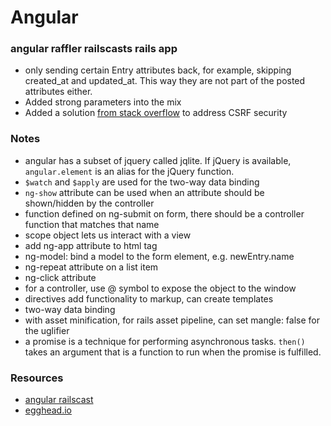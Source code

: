 # Angular

### angular raffler railscasts rails app

  * only sending certain Entry attributes back, for example, skipping created_at and updated_at. This way they are not part of the posted attributes either.
  * Added strong parameters into the mix
  * Added a solution [from stack overflow](http://stackoverflow.com/a/15761835/126688) to address CSRF security

### Notes

  * angular has a subset of jquery called jqlite. If jQuery is available, `angular.element` is an alias for the jQuery function.
  * `$watch` and `$apply` are used for the two-way data binding
  * `ng-show` attribute can be used when an attribute should be shown/hidden by the controller
  * function defined on ng-submit on form, there should be a controller function that matches that name
  * scope object lets us interact with a view
  * add ng-app attribute to html tag
  * ng-model: bind a model to the form element, e.g. newEntry.name
  * ng-repeat attribute on a list item
  * ng-click attribute
  * for a controller, use @ symbol to expose the object to the window
  * directives add functionality to markup, can create templates
  * two-way data binding
  * with asset minification, for rails asset pipeline, can set mangle: false for the uglifier
  * a promise is a technique for performing asynchronous tasks. `then()` takes an argument that is a function to run when the promise is fulfilled.

### Resources

  * [angular railscast](http://railscasts.com/episodes/405-angularjs)
  * [egghead.io](https://egghead.io/)

